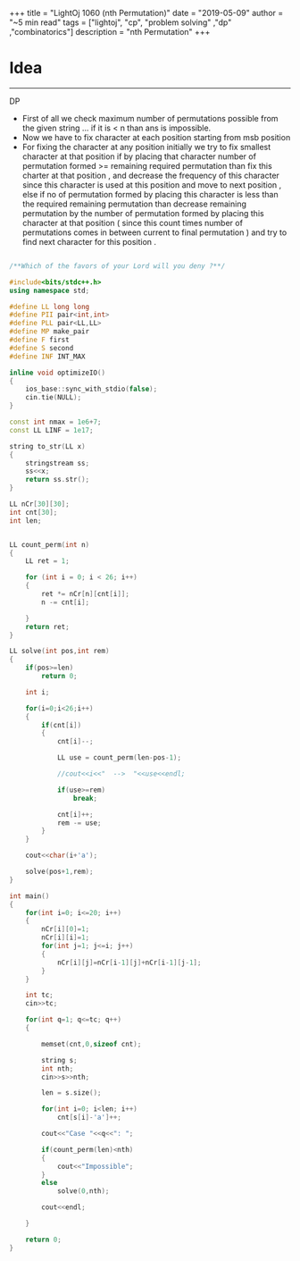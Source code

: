 +++
title = "LightOj 1060 (nth Permutation)"
date = "2019-05-09"
author = "~5 min read"
tags = ["lightoj", "cp", "problem solving" ,"dp" ,"combinatorics"]
description = "nth Permutation"
+++

# Idea
---
DP

- First of all we check maximum number of permutations possible from the
given string ... if it is < n than ans is impossible.
- Now we have to fix  character at each position starting from msb position 
- For fixing the character at any position initially we try to fix smallest character
at that position if by placing that character number of permutation formed >=  remaining
required permutation than fix this charter at that position ,
and decrease the frequency of this character since this character  is used at this
position and move to next position , else if no of permutation formed by placing this
character is less than the required remaining permutation than decrease remaining
permutation by the number of permutation formed by placing this character at that
position ( since  this count times number of permutations comes in between current
to final permutation ) and try to find next character for this position .

```cpp

/**Which of the favors of your Lord will you deny ?**/

#include<bits/stdc++.h>
using namespace std;

#define LL long long
#define PII pair<int,int>
#define PLL pair<LL,LL>
#define MP make_pair
#define F first
#define S second
#define INF INT_MAX

inline void optimizeIO()
{
    ios_base::sync_with_stdio(false);
    cin.tie(NULL);
}

const int nmax = 1e6+7;
const LL LINF = 1e17;

string to_str(LL x)
{
    stringstream ss;
    ss<<x;
    return ss.str();
}

LL nCr[30][30];
int cnt[30];
int len;


LL count_perm(int n)
{
    LL ret = 1;

    for (int i = 0; i < 26; i++)
    {
        ret *= nCr[n][cnt[i]];
        n -= cnt[i];

    }
    return ret;
}

LL solve(int pos,int rem)
{
    if(pos>=len)
        return 0;

    int i;

    for(i=0;i<26;i++)
    {
        if(cnt[i])
        {
            cnt[i]--;

            LL use = count_perm(len-pos-1);

            //cout<<i<<"  -->  "<<use<<endl;

            if(use>=rem)
                break;

            cnt[i]++;
            rem -= use;
        }
    }

    cout<<char(i+'a');

    solve(pos+1,rem);
}

int main()
{
    for(int i=0; i<=20; i++)
    {
        nCr[i][0]=1;
        nCr[i][i]=1;
        for(int j=1; j<=i; j++)
        {
            nCr[i][j]=nCr[i-1][j]+nCr[i-1][j-1];
        }
    }

    int tc;
    cin>>tc;

    for(int q=1; q<=tc; q++)
    {

        memset(cnt,0,sizeof cnt);

        string s;
        int nth;
        cin>>s>>nth;

        len = s.size();

        for(int i=0; i<len; i++)
            cnt[s[i]-'a']++;

        cout<<"Case "<<q<<": ";

        if(count_perm(len)<nth)
        {
            cout<<"Impossible";
        }
        else
            solve(0,nth);

        cout<<endl;

    }

    return 0;
}

```